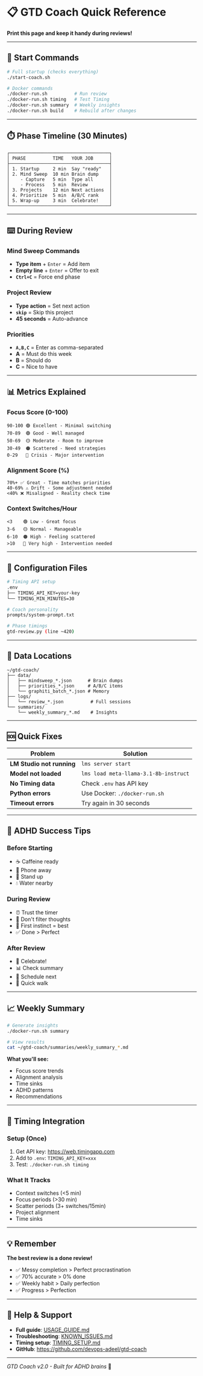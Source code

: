 # 📋 GTD Coach Quick Reference

**Print this page and keep it handy during reviews!**

---

## 🚀 Start Commands

```bash
# Full startup (checks everything)
./start-coach.sh

# Docker commands
./docker-run.sh          # Run review
./docker-run.sh timing   # Test Timing
./docker-run.sh summary  # Weekly insights
./docker-run.sh build    # Rebuild after changes
```

---

## ⏱️ Phase Timeline (30 Minutes)

```
┌─────────────────────────────────────┐
│ PHASE          TIME   YOUR JOB      │
├─────────────────────────────────────┤
│ 1. Startup     2 min  Say "ready"   │
│ 2. Mind Sweep  10 min Brain dump    │
│    - Capture   5 min  Type all      │
│    - Process   5 min  Review        │
│ 3. Projects    12 min Next actions  │
│ 4. Prioritize  5 min  A/B/C rank    │
│ 5. Wrap-up     3 min  Celebrate!    │
└─────────────────────────────────────┘
```

---

## ⌨️ During Review

### Mind Sweep Commands
- **Type item** + `Enter` = Add item
- **Empty line** + `Enter` = Offer to exit
- **`Ctrl+C`** = Force end phase

### Project Review
- **Type action** = Set next action
- **`skip`** = Skip this project
- **45 seconds** = Auto-advance

### Priorities
- **`A,B,C`** = Enter as comma-separated
- **A** = Must do this week
- **B** = Should do
- **C** = Nice to have

---

## 📊 Metrics Explained

### Focus Score (0-100)
```
90-100 🟢 Excellent - Minimal switching
70-89  🟢 Good - Well managed
50-69  🟡 Moderate - Room to improve
30-49  🟠 Scattered - Need strategies
0-29   🔴 Crisis - Major intervention
```

### Alignment Score (%)
```
70%+ ✅ Great - Time matches priorities
40-69% ⚠️ Drift - Some adjustment needed
<40% ❌ Misaligned - Reality check time
```

### Context Switches/Hour
```
<3    🟢 Low - Great focus
3-6   🟡 Normal - Manageable
6-10  🟠 High - Feeling scattered
>10   🔴 Very high - Intervention needed
```

---

## 🔧 Configuration Files

```bash
# Timing API setup
.env
├── TIMING_API_KEY=your-key
└── TIMING_MIN_MINUTES=30

# Coach personality
prompts/system-prompt.txt

# Phase timings
gtd-review.py (line ~420)
```

---

## 📁 Data Locations

```
~/gtd-coach/
├── data/
│   ├── mindsweep_*.json      # Brain dumps
│   ├── priorities_*.json     # A/B/C items
│   └── graphiti_batch_*.json # Memory
├── logs/
│   └── review_*.json          # Full sessions
└── summaries/
    └── weekly_summary_*.md    # Insights
```

---

## 🆘 Quick Fixes

| Problem | Solution |
|---------|----------|
| **LM Studio not running** | `lms server start` |
| **Model not loaded** | `lms load meta-llama-3.1-8b-instruct` |
| **No Timing data** | Check `.env` has API key |
| **Python errors** | Use Docker: `./docker-run.sh` |
| **Timeout errors** | Try again in 30 seconds |

---

## 🎯 ADHD Success Tips

### Before Starting
- ☕ Caffeine ready
- 📱 Phone away
- 🚶 Stand up
- 💧 Water nearby

### During Review
- ⏰ Trust the timer
- 📝 Don't filter thoughts
- 🎯 First instinct = best
- ✅ Done > Perfect

### After Review
- 🎉 Celebrate!
- 📊 Check summary
- 📅 Schedule next
- 🏃 Quick walk

---

## 📈 Weekly Summary

```bash
# Generate insights
./docker-run.sh summary

# View results
cat ~/gtd-coach/summaries/weekly_summary_*.md
```

**What you'll see:**
- Focus score trends
- Alignment analysis
- Time sinks
- ADHD patterns
- Recommendations

---

## 🔄 Timing Integration

### Setup (Once)
1. Get API key: https://web.timingapp.com
2. Add to `.env`: `TIMING_API_KEY=xxx`
3. Test: `./docker-run.sh timing`

### What It Tracks
- Context switches (<5 min)
- Focus periods (>30 min)
- Scatter periods (3+ switches/15min)
- Project alignment
- Time sinks

---

## 💡 Remember

**The best review is a done review!**

- ✅ Messy completion > Perfect procrastination
- ✅ 70% accurate > 0% done
- ✅ Weekly habit > Daily perfection
- ✅ Progress > Perfection

---

## 🔗 Help & Support

- **Full guide**: [USAGE_GUIDE.md](USAGE_GUIDE.md)
- **Troubleshooting**: [KNOWN_ISSUES.md](KNOWN_ISSUES.md)
- **Timing setup**: [TIMING_SETUP.md](TIMING_SETUP.md)
- **GitHub**: https://github.com/devops-adeel/gtd-coach

---

*GTD Coach v2.0 - Built for ADHD brains* 🧠